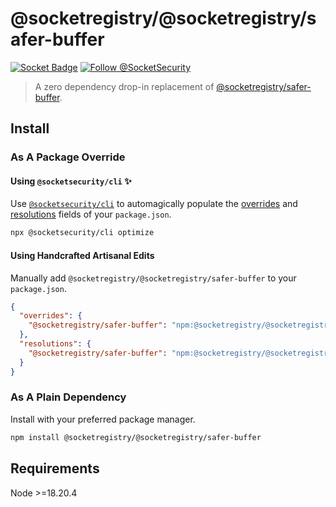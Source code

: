 # @socketregistry/@socketregistry/safer-buffer

[![Socket Badge](https://socket.dev/api/badge/npm/package/@socketregistry/@socketregistry/safer-buffer)](https://socket.dev/npm/package/@socketregistry/@socketregistry/safer-buffer)
[![Follow @SocketSecurity](https://img.shields.io/twitter/follow/SocketSecurity?style=social)](https://twitter.com/SocketSecurity)

> A zero dependency drop-in replacement of
> [@socketregistry/safer-buffer](https://www.npmjs.com/package/@socketregistry/safer-buffer).

## Install

### As A Package Override

#### Using `@socketsecurity/cli` :sparkles:

Use [`@socketsecurity/cli`](https://www.npmjs.com/package/@socketsecurity/cli)
to automagically populate the
[overrides](https://docs.npmjs.com/cli/v9/configuring-npm/package-json#overrides)
and [resolutions](https://yarnpkg.com/configuration/manifest#resolutions) fields
of your `package.json`.

```sh
npx @socketsecurity/cli optimize
```

#### Using Handcrafted Artisanal Edits

Manually add `@socketregistry/@socketregistry/safer-buffer` to your
`package.json`.

```json
{
  "overrides": {
    "@socketregistry/safer-buffer": "npm:@socketregistry/@socketregistry/safer-buffer@^1"
  },
  "resolutions": {
    "@socketregistry/safer-buffer": "npm:@socketregistry/@socketregistry/safer-buffer@^1"
  }
}
```

### As A Plain Dependency

Install with your preferred package manager.

```sh
npm install @socketregistry/@socketregistry/safer-buffer
```

## Requirements

Node &gt;=18.20.4
